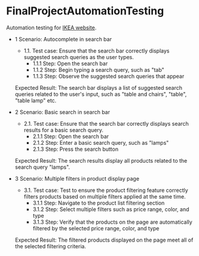 # FinalProjectAutomationTesting

Automation testing for [IKEA website](https://www.ikea.com/se/sv/).

- 1 Scenario: Autocomplete in search bar
   - 1.1. Test case: Ensure that the search bar correctly displays suggested search queries as the user types.
     - 1.1.1 Step: Open the search bar
     - 1.1.2 Step: Begin typing a search query, such as "tab"
     - 1.1.3 Step: Observe the suggested search queries that appear
   
   Expected Result: The search bar displays a list of suggested search queries related to the user's input, such as "table and chairs", "table", "table lamp" etc.
 
- 2 Scenario: Basic search in search bar
   - 2.1. Test case: Ensure that the search bar correctly displays search results for a basic search query.
     - 2.1.1 Step: Open the search bar
     - 2.1.2 Step: Enter a basic search query, such as "lamps"
     - 2.1.3 Step: Press the search button
   
   Expected Result: The search results display all products related to the search query "lamps".
   
- 3 Scenario: Multiple filters in product display page
   - 3.1. Test case: Test to ensure the product filtering feature correctly filters products based on multiple filters applied at the same time.
     - 3.1.1 Step: Navigate to the product list filtering section
     - 3.1.2 Step: Select multiple filters such as price range, color, and type
     - 3.1.3 Step: Verify that the products on the page are automatically filtered by the selected price range, color, and type
   
   Expected Result: The filtered products displayed on the page meet all of the selected filtering criteria.